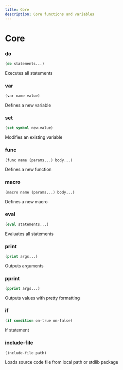 ```yaml
---
title: Core
description: Core functions and variables
---
```


# Core

### do

```lisp
(do statements...)
```

Executes all statements

### var

```lisp
(var name value)
```

Defines a new variable

### set

```lisp
(set symbol new-value)
```

Modifies an existing variable

### func

```lisp
(func name (params...) body...)
```

Defines a new function

### macro

```lisp
(macro name (params...) body...)
```

Defines a new macro

### eval

```lisp
(eval statements...)
```

Evaluates all statements

### print

```lisp
(print args...)
```

Outputs arguments

### pprint

```lisp
(pprint args...)
```

Outputs values with pretty formatting

### if

```lisp
(if condition on-true on-false)
```

If statement

### include-file

```lisp
(include-file path)
```

Loads source code file from local path or stdlib package

